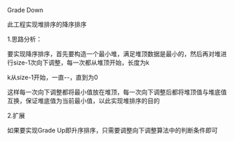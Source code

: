 Grade Down

此工程实现堆排序的降序排序

1.思路分析：

要实现降序排序，首先要构造一个最小堆，满足堆顶数据是最小的，然后再对堆进行size-1次向下调整，每一次都从堆顶开始，长度为k

k从size-1开始，一直--，直到为0

这样每一次向下调整都将最小值放在堆顶，每一次向下调整后都将堆顶值与堆底值互换，保证堆底值为当前最小值，以此实现堆排序的目的

2.扩展

如果要实现Grade Up即升序排序，只需要调整向下调整算法中的判断条件即可

